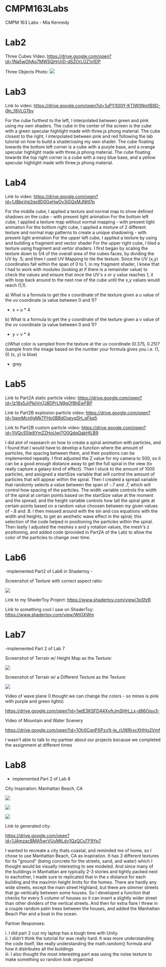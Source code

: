 # CMPM163Labs
CMPM 163 Labs - Mia Kennedy 

# Lab2

Three Cubes Video: https://drive.google.com/open?id=1Na5wOhAo7MWSQHrUjD-dSZOrLOZ1xfDP

Three Objects Photo:
![](Screenshot%20(220).png)

# Lab3 

Link to video: https://drive.google.com/open?id=1uPYX00Y-KTlW0NmfB9D-i9n_f8VLG7bv

For the cube furthest to the left, I interpolated between green and pink using my own shaders.
The cube in the center of the screen is the cube with a green specular highlight made with three.js phong material.
The cube closest to the right, I interpolated between pink and red following the lab tutorial on how to build a shader/using my own shader.
The cube floating towards the bottom left corner is a cube with a purple base, and a orange specular highlight made with three.js phong material.
The cube floating towards the top right corner is a cube with a navy blue base, and a yellow specular highlight made with three.js phong material.

# Lab4

Link to video: https://drive.google.com/open?id=1J8bxVqj2qs9D0GxHwDv3iGQxMJNItl7p

For the middle cube, I applied a texture and normal map to show defined shadows on the cube - with present light animation
For the bottom left cube, I applied a texture map without normal mapping - with present light animation
For the bottom right cube, I applied a mixture of 2 different texture and normal map patterns to create a unique shadowing - with present light animation
For the upper left cube, I applied a texture by using and building a fragment and vector shader
For the upper right cube, I tiled a texture using fragment and vertor shaders. I first began by scaling the texture down to 1/4 of the overall area of the cubes faces, by dividing the UV by .5; and then I used UV Mapping to tile the texture. Since the UV (x,y) coordinates fall within the span of 0 to 1, in my fragment shader, I knew that I had to work with modules (looking at if there is a remainder value) to check the values and ensure that once the UV's x or y value reaches 1, it with loop back around to the next row of the cube until the x,y values would reach (1,1).

a) What is a formula to get the x coordinate of the texture given a u value of the uv coordinate (a value between 0 and 1)?
  - x = u * 4
  
b) What is a formula to get the y coordinate of the texture given a v value of the uv coordinate (a value between 0 and 1)?
  - y = v * 4
  
c)What color is sampled from the texture at the uv coordinate (0.375, 0.25)? (sample from the image based on the number your formula gives you i.e. (1, 0) (x, y) is blue)
   - grey
   
# Lab5

Link to Part2A static particle video: https://drive.google.com/open?id=1z16s5JrPkjjVn7J8DPrLN9qOf8hEwFBP

Link to Part2B explosion particle video: https://drive.google.com/open?id=1ppnMcnIIgMkTFHo0BBdOxeyqSH_gFkq5

Link to Part2B custom particle video: https://drive.google.com/open?id=1IVQcS5Ie8YmZZHoUwI7O0QdqQabHlLB9

I did alot of reasearch on how to create a spiral animation with particles, and I found that I would have to develop a function where the amount of particles, the spacing between them, and their positions can be implemented repeatly. I first adjusted the Z value for my camera to 500, so it can be a good enough distance away to get the full spiral in the view (to really capture a galaxy kind of effect). Then I stuck to the amount of 1000 particles, and assigned a startSize variable that will control the amount of particles that will appear within the spiral. Then I created a spread variable that randomly selects a value between the span of -.7 and .7, which will control how spacing of the particles. The width variable controls the width of the spiral at certain points based on the startSize value at the moment and the spread; and the height variable controls how tall the spiral gets at certain points based on a random value choosen between my given values of -.8 and .8. I then messed around with the sin and cos equations with the width and heights, to get an aesthetic wave effect in the spiral; this selection of the code helped in positioning the particles within the spiral. Then lastly I adjusted the meshes x and y rotation values, the mesh's z positioning, and added code (provided in Part2A of the Lab) to allow the color of the particles to change over time.

# Lab6
-implemented Part2 of Lab6 in Shadertoy -

Screenshot of Texture with correct aspect ratio:

![](Screenshot%20(257).png)

Link to my ShaderToy Project: https://www.shadertoy.com/view/3sSfzR

Link to something cool I saw on ShaderToy: https://www.shadertoy.com/view/WtGXWm

# Lab7
 
-implemented Part 2 of Lab 7

Screenshot of Terrain w/ Height Map as the Texture:

![](Screenshot%20(263).png)

Screenshot of Terrain w/ a Different Texture as the Texture:

![](Screenshot%20(264).png)

Video of wave plane (I thought we can change the colors - so mines is pink with purple and green lights)

https://drive.google.com/open?id=1wtE3KSFD44XyfrJmSHH_Lx-d86Ojso3-

Video of Mountain and Water Scenery

https://drive.google.com/open?id=1Oh0CqnPXPzx1t-Ie_rUWRrxcXHHo2Vmf

I wasn't able to talk to my partner about our projects because we completed the assignment at different times

# Lab8

- implemented Part 2 of Lab 8

City Inspiration: Manhattan Beach, CA

![](manhattan.jpg)

![](manhattan2.png)

![](manhattan3.png)

Link to generated city:

https://drive.google.com/open?id=1JAmzacBMA5wrVUuMtLdy1QzQCuTF9Yp7

I wanted to recreate a city thats coastal, and reminded me of home, so I chose to use Manhattan Beach, CA as inspiration. It has 3 different textures for its "ground" (being concrete for the streets, sand, and water) which I thought would be visually interesting to see modeled. And since many of the buildings in Manhattan are typically 2-3 stories and tightly packed next to eachother, I made sure to replicated that in the x distance for each building and the max/min height limits for the homes. There are hardly any wide streets, except the main street Highland, but there are slimmer streets that go vertically between some houses. So I developed a function that checks for every 5 column of houses so it can insert a slightly wider street than other dividers of the vertical streets. And then for extra flare I threw in a couple random palm trees between the houses, and added the Manhattan Beach Pier and a boat in the ocean. 

Partner Responses:

i. I did part 2 cuz my laptop has a tough time with Unity.                  
ii. I didn’t think the tutorial for was really hard. It was more understanding the code itself, like really understanding the math.random() formula and how it distributes all the buildings                                                  
iii. I also thought the most interesting part was using the noise texture to make something so random look organized

